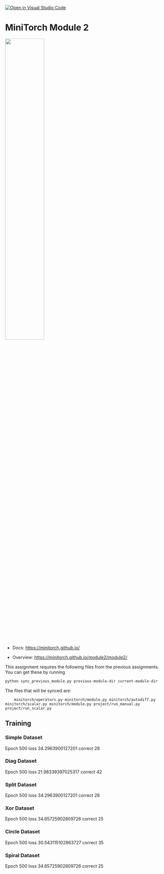 [![Open in Visual Studio Code](https://classroom.github.com/assets/open-in-vscode-2e0aaae1b6195c2367325f4f02e2d04e9abb55f0b24a779b69b11b9e10269abc.svg)](https://classroom.github.com/online_ide?assignment_repo_id=17227018&assignment_repo_type=AssignmentRepo)
# MiniTorch Module 2

<img src="https://minitorch.github.io/minitorch.svg" width="50%">


* Docs: https://minitorch.github.io/

* Overview: https://minitorch.github.io/module2/module2/

This assignment requires the following files from the previous assignments. You can get these by running

```bash
python sync_previous_module.py previous-module-dir current-module-dir
```

The files that will be synced are:

        minitorch/operators.py minitorch/module.py minitorch/autodiff.py minitorch/scalar.py minitorch/module.py project/run_manual.py project/run_scalar.py

## Training
### Simple Dataset
Epoch  500  loss  34.2963900127201 correct 28

### Diag Dataset
Epoch  500  loss  21.98339397025317 correct 42

### Split Dataset
Epoch  500  loss  34.2963900127201 correct 28

### Xor Dataset
Epoch  500  loss  34.65725902809726 correct 25

### Circle Dataset
Epoch  500  loss  30.543115102863727 correct 35

### Spiral Dataset
Epoch  500  loss  34.65725902809726 correct 25